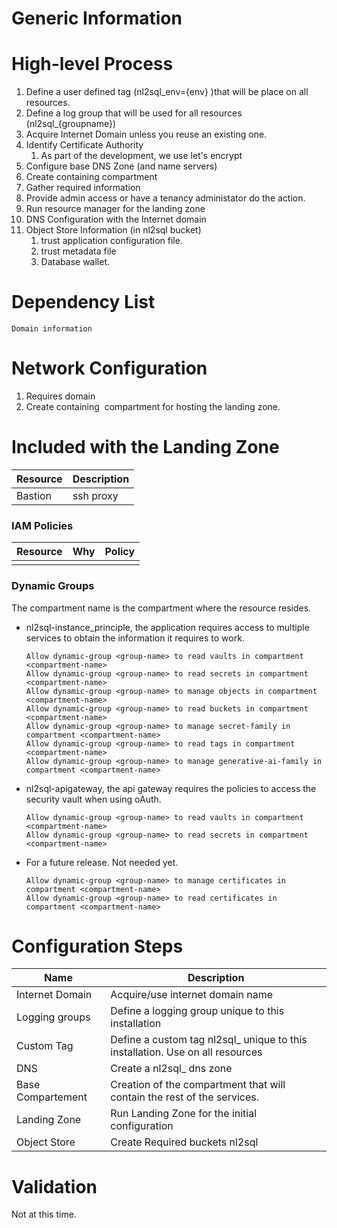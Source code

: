 # Generic Information

# High-level Process

1.  Define a user defined tag (nl2sql_env={env} )that will be place on all resources.
2.  Define a log group that will be used for all resources (nl2sql_{groupname})
3.  Acquire Internet Domain unless you reuse an existing one.
4.  Identify Certificate Authority
    1.  As part of the development, we use let's encrypt
5.  Configure base DNS Zone (and name servers)
6.  Create containing compartment
7.  Gather required information
8.  Provide admin access or have a tenancy administator do the action.
9.  Run resource manager for the landing zone
10. DNS Configuration with the Internet domain
11. Object Store Information (in nl2sql bucket)
    1.  trust application configuration file.
    2.  trust metadata file
    3.  Database wallet.

# Dependency List

    Domain information

# Network Configuration

1.  Requires domain
2.  Create containing  compartment for hosting the landing zone.

# Included with the Landing Zone

| **Resource** | **Description** |
|--------------|-----------------|
| Bastion      | ssh proxy       |

### IAM Policies
| **Resource** | **Why** | **Policy** |
|--------------|---------|------------|
|              |         |            |

### Dynamic Groups

The compartment name is the compartment where the resource resides.

- nl2sql-instance_principle, the application requires access to multiple services to obtain the information it requires to work.
    ```
    Allow dynamic-group <group-name> to read vaults in compartment <compartment-name>
    Allow dynamic-group <group-name> to read secrets in compartment <compartment-name>
    Allow dynamic-group <group-name> to manage objects in compartment <compartment-name>
    Allow dynamic-group <group-name> to read buckets in compartment <compartment-name>
    Allow dynamic-group <group-name> to manage secret-family in compartment <compartment-name>
    Allow dynamic-group <group-name> to read tags in compartment <compartment-name>
    Allow dynamic-group <group-name> to manage generative-ai-family in compartment <compartment-name>
    ```

- nl2sql-apigateway, the api gateway requires the policies to access the security vault when using oAuth.
    ```
    Allow dynamic-group <group-name> to read vaults in compartment <compartment-name>
    Allow dynamic-group <group-name> to read secrets in compartment <compartment-name>
    ```

- For a future release. Not needed yet.
    ```
    Allow dynamic-group <group-name> to manage certificates in compartment <compartment-name>
    Allow dynamic-group <group-name> to read certificates in compartment <compartment-name>
    ```

# Configuration Steps

| Name            |            Description                                 | 
|-----------------|--------------------------------------------------------|
| Internet Domain | Acquire/use internet domain name                       |
| Logging groups  | Define a logging group unique to this installation     |
| Custom Tag      | Define a custom tag nl2sql_<env> unique to this  installation. Use on all resources |
| DNS             | Create a nl2sql_<env> dns zone                         |
| Base Compartement| Creation of the compartment that will contain the rest of the services. |
| Landing Zone    | Run Landing Zone for the initial configuration         |
| Object Store    | Create Required buckets  nl2sql                                 |

# Validation

Not at this time.
